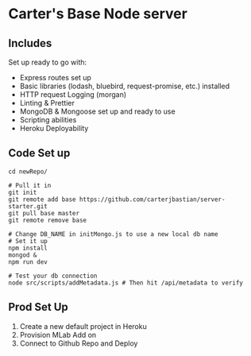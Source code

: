 # Carter's Base Node server

## Includes

Set up ready to go with:

- Express routes set up
- Basic libraries (lodash, bluebird, request-promise, etc.) installed
- HTTP request Logging (morgan)
- Linting & Prettier
- MongoDB & Mongoose set up and ready to use
- Scripting abilities
- Heroku Deployability

## Code Set up

```
cd newRepo/

# Pull it in
git init
git remote add base https://github.com/carterjbastian/server-starter.git
git pull base master
git remote remove base

# Change DB_NAME in initMongo.js to use a new local db name
# Set it up
npm install
mongod &
npm run dev

# Test your db connection
node src/scripts/addMetadata.js # Then hit /api/metadata to verify
```

## Prod Set Up

1. Create a new default project in Heroku
2. Provision MLab Add on
3. Connect to Github Repo and Deploy
